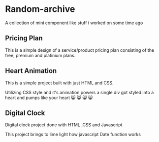 # Random-archive

A collection of mini component like stuff i worked on some time ago

## Pricing Plan

This is a simple design of a service/product pricing plan consisting of the free, premium and platinium plans.

## Heart Animation

This is a simple project built with just HTML and CSS.

Utilizing CSS style and it's animation powers a single div got styled into a heart and pumps like your heart  😸 😸 😸 😸

## Digital Clock

Digital clock project done with HTML ,CSS and Javascript

This project brings to lime light how javascript Date function works